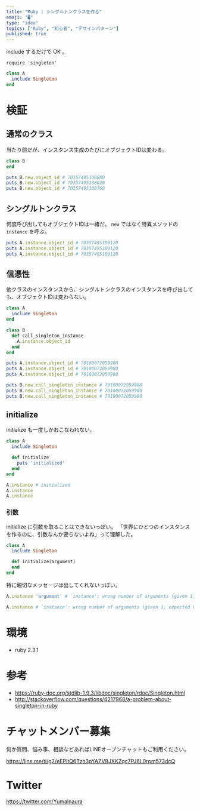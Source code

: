 ```yaml
---
title: "Ruby | シングルトンクラスを作る"
emoji: "🖥"
type: "idea"
topics: ["Ruby", "初心者", "デザインパターン"]
published: true
---
```


include するだけで OK 。

```ｒb
require 'singleton'
```

```rb
class A
  include Singleton
end
```


# 検証

## 通常のクラス

当たり前だが、インスタンス生成のたびにオブジェクトIDは変わる。

```rb
class B
end
```

```rb
puts B.new.object_id # 70357495108880
puts B.new.object_id # 70357495108820
puts B.new.object_id # 70357495108760
```

## シングルトンクラス

何度呼び出してもオブジェクトIDは一緒だ。
`new` ではなく特異メソッドの `instance` を呼ぶ。

```rb
puts A.instance.object_id # 70357495109120
puts A.instance.object_id # 70357495109120
puts A.instance.object_id # 70357495109120
```

## 信憑性

他クラスのインスタンスから、シングルトンクラスのインスタンスを呼び出しても、オブジェクトIDは変わらない。

```rb
class A
  include Singleton
end
```

```rb
class B
  def call_singleton_instance
    A.instance.object_id
  end
end
```

```rb
puts A.instance.object_id # 70180072059980
puts A.instance.object_id # 70180072059980
puts A.instance.object_id # 70180072059980

puts B.new.call_singleton_instance # 70180072059980
puts B.new.call_singleton_instance # 70180072059980
puts B.new.call_singleton_instance # 70180072059980
```

## initialize

initialize も一度しかおこなわれない。

```rb
class A
  include Singleton

  def initialize
    puts 'initialized'
  end
end
```

```rb
A.instance # initialized
A.instance
A.instance
```

### 引数

initialize に引数を取ることはできないっぽい。
「世界にひとつのインスタンスを作るのに、引数なんか要らないよね」って理解した。

```rb
class A
  include Singleton

  def initialize(argument)
  end
end
```

特に親切なメッセージは出してくれないっぽい。

```rb
A.instance 'argument' # `instance': wrong number of arguments (given 1, expected 0) (ArgumentError)

A.instance # `instance': wrong number of arguments (given 1, expected 0) (ArgumentError)
```

# 環境

- ruby 2.3.1

# 参考

- https://ruby-doc.org/stdlib-1.9.3/libdoc/singleton/rdoc/Singleton.html
- http://stackoverflow.com/questions/4217968/a-problem-about-singleton-in-ruby








<!-- Update From Qiita API -->

# チャットメンバー募集


何か質問、悩み事、相談などあればLINEオープンチャットもご利用ください。

https://line.me/ti/g2/eEPltQ6Tzh3pYAZV8JXKZqc7PJ6L0rpm573dcQ





# Twitter


https://twitter.com/YumaInaura


<!-- Update From Qiita API -->


